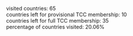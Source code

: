 visited countries: 65<br>
countries left for provisional TCC membership: 10<br>
countries left for full TCC membership: 35<br>
percentage of countries visited: 20.06%<br>
